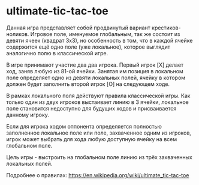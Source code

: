 # ultimate-tic-tac-toe

Данная игра представляет собой продвинутый вариант крестиков-ноликов. Игровое поле, именуемое глобальным, так же состоит из девяти ячеек (квадрат 3х3), но особенность в том, что в каждой ячейке содержится ещё одно поле (уже локальное), которое выглядит аналогично полю в классической игре.

В игре принимают участие два два игрока. Первый игрок [X] делает ход, заняв любую из 81-ой ячейки. Занятая им позиция в локальном поле определяет одно из девяти локальных полей, ячейку в котором должен будет заполнить второй игрок [O] на следующем ходе.

В рамках локального поля действуют правила классической игры. Как только один из двух игроков выстаивает линию в 3 ячейки, локальное поле становится недоступно для будущих ходов и присваивается данному игроку. 

Если для игрока ходом оппонента определяется полностью заполненное локальное поле или поле, захваченное одним из игроков, игрок может выбрать для хода любую доступную ячейку на всем глобальном поле.

Цель игры - выстроить на глобальном поле линию из трёх захваченных локальных полей.

Подробнее о правилах: https://en.wikipedia.org/wiki/ultimate_tic-tac-toe